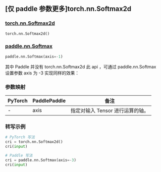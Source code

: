 ## [仅 paddle 参数更多]torch.nn.Softmax2d

### [torch.nn.Softmax2d](https://pytorch.org/docs/stable/generated/torch.nn.Softmax2d.html?highlight=softmax2d#torch.nn.Softmax2d)

```python
torch.nn.Softmax2d()
```

### [paddle.nn.Softmax](https://www.paddlepaddle.org.cn/documentation/docs/zh/develop/api/paddle/nn/Softmax_cn.html#softmax)

```python
paddle.nn.Softmax(axis=-1)
```

其中 Paddle 并没有 torch.nn.Softmax2d 此 api ，可通过 paddle.nn.Softmax 设置参数 axis 为 -3 实现同样的效果：

### 参数映射

| PyTorch | PaddlePaddle | 备注                           |
| ------- | ------------ | ------------------------------ |
| -       | axis         | 指定对输入 Tensor 进行运算的轴。 |

### 转写示例

```python
# PyTorch 写法
cri = torch.nn.Softmax2d()
cri(input)

# Paddle 写法
cri = paddle.nn.Softmax(axis=-3)
cri(input)
```
